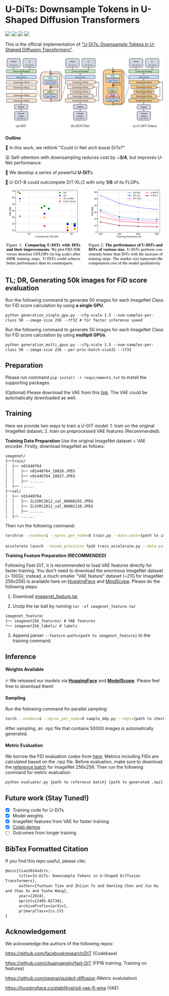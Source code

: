 # U-DiTs: Downsample Tokens in U-Shaped Diffusion Transformers

<p align="left">
<a href="https://arxiv.org/abs/2405.02730" alt="arXiv">
    <img src="https://img.shields.io/badge/arXiv-2405.02730-b31b1b.svg?style=flat" /></a>
<a href="https://huggingface.co/yuchuantian/U-DiT/tree/main" alt="Hugging Face Models">
    <img src="https://img.shields.io/badge/%F0%9F%A4%97%20Hugging%20Face-Models-blue" /></a>
<a href="https://www.modelscope.cn/models/YuchuanTian/U-DiT/files" alt="ModelScope Models">
    <img src="https://img.shields.io/badge/ModelScope-Models-blue" /></a>
<a href="https://colab.research.google.com/drive/17ZimD7GdK2ZZHRg52_I9PNxDTs0LKd20?usp=sharing" alt="ModelScope Models">
    <img src="https://colab.research.google.com/assets/colab-badge.svg" /></a>
</p>


This is the official implementation of ["U-DiTs: Downsample Tokens in U-Shaped Diffusion Transformers"](https://arxiv.org/abs/2405.02730).

![scheme](imgs/scheme.png)

**Outline**

🤔 In this work, we rethink "Could U-Net arch boost DiTs?"

😮 Self-attention with downsampling reduces cost by ~**3/4**, but improves U-Net performance.

🥳 We develop a series of powerful **U-DiT**s. 

🚀 U-DiT-B could outcompete DiT-XL/2 with only **1/6** of its FLOPs.

![effect](imgs/effect.png)

## TL; DR, Generating 50k images for FiD score evaluation
Run the following command to generate 50 images for each ImageNet Class for FiD score calculation by using __a single GPU__.
```shell
python generation_single_gpu.py --cfg-scale 1.5 --num-samples-per-class 50 --image-size 256 --tf32 # for faster inference speed
```
Run the following command to generate 50 images for each ImageNet Class for FiD score calculation by using __multiplt GPUs__.
```shell
python generation_multi_gpus.py --cfg-scale 1.5 --num-samples-per-class 50 --image-size 256 --per-proc-batch-size32 --tf32
```

## Preparation

Please run command ```pip install -r requirements.txt``` to install the supporting packages.

(Optional) Please download the VAE from this [link](https://huggingface.co/stabilityai/sd-vae-ft-ema). The VAE could be automatically downloaded as well.

## Training

Here we provide two ways to train a U-DiT model: 1. train on the original ImageNet dataset; 2. train on preprocessed VAE features (Recommended).

**Training Data Preparation**
Use the original ImageNet dataset + VAE encoder. Firstly, download ImageNet as follows:


```
imagenet/
├──train/
│  ├── n01440764
│  │   ├── n01440764_10026.JPEG
│  │   ├── n01440764_10027.JPEG
│  │   ├── ......
│  ├── ......
├──val/
│  ├── n01440764
│  │   ├── ILSVRC2012_val_00000293.JPEG
│  │   ├── ILSVRC2012_val_00002138.JPEG
│  │   ├── ......
│  ├── ......
```

Then run the following command:

```bash
torchrun --nnodes=1 --nproc_per_node=8 train.py --data-path={path to imagenet/train} --image-size=256 --model={model name} --epochs={iteration//5000} # fp32 Training

accelerate launch --mixed_precision fp16 train_accelerate.py --data-path {path to imagenet/train} --image-size=256 --model={model name} --epochs={iteration//5000} # fp16 Training
```

**Training Feature Preparation (RECOMMENDED)**

Following Fast-DiT, it is recommended to load VAE features directly for faster training. You don't need to download the enormous ImageNet dataset (> 100G); instead, a much smaller "VAE feature" dataset (~21G for ImageNet 256x256) is available here on [HuggingFace](https://huggingface.co/datasets/yuchuantian/imagenet_vae_256) and [MindScope](https://www.modelscope.cn/models/YuchuanTian/imagenet_vae_256/). Please do the following steps:

1. Download [imagenet_feature.tar](https://huggingface.co/datasets/yuchuantian/imagenet_vae_256/blob/main/imagenet_feature.tar)

2. Unzip the tar ball by running ```tar -xf imagenet_feature.tar```

```
imagenet_feature/
├── imagenet256_features/ # VAE features
└── imagenet256_labels/ # labels
```

3. Append parser ```--feature-path={path to imagenet_feature}``` to the training command.

## Inference

#### Weights Available

🔥 We released our models via [**HuggingFace**](https://huggingface.co/yuchuantian/U-DiT/tree/main) and [**ModelScope**](https://www.modelscope.cn/models/YuchuanTian/U-DiT/files). Please feel free to download them!

#### Sampling

Run the following command for parallel sampling:

```bash
torch --nnodes=1 --nproc_per_node=8 sample_ddp.py --ckpt={path to checkpoint} --image-size=256 --model={model name} --cfg-scale={cfg scale}
```

After sampling, an .npz file that contains 50000 images is automatically generated.

#### Metric Evaluation

We borrow the FID evaluation codes from [here](). Metrics including FIDs are calculated based on the .npz file. Before evaluation, make sure to download the [reference batch](https://openaipublic.blob.core.windows.net/diffusion/jul-2021/ref_batches/imagenet/256/VIRTUAL_imagenet256_labeled.npz) for ImageNet 256x256. Then run the following command for metric evaluation:

```bash
python evaluator.py {path to reference batch} {path to generated .npz}
```

## Future work (Stay Tuned!)

- [x] Training code for U-DiTs
- [x] Model weights
- [x] ImageNet features from VAE for faster training
- [x] [Colab demos](https://colab.research.google.com/drive/17ZimD7GdK2ZZHRg52_I9PNxDTs0LKd20?usp=sharing)
- [ ] Outcomes from longer training

## BibTex Formatted Citation

If you find this repo useful, please cite:
```
@misc{tian2024udits,
      title={U-DiTs: Downsample Tokens in U-Shaped Diffusion Transformers}, 
      author={Yuchuan Tian and Zhijun Tu and Hanting Chen and Jie Hu and Chao Xu and Yunhe Wang},
      year={2024},
      eprint={2405.02730},
      archivePrefix={arXiv},
      primaryClass={cs.CV}
}
```

## Acknowledgement

We acknowledge the authors of the following repos:

https://github.com/facebookresearch/DiT (Codebase)

https://github.com/chuanyangjin/fast-DiT (FP16 training; Training on features)

https://github.com/openai/guided-diffusion (Metric evalutation)

https://huggingface.co/stabilityai/sd-vae-ft-ema (VAE)